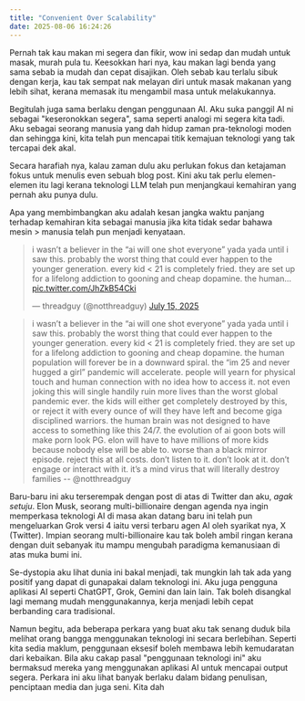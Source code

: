 ```yaml
---
title: "Convenient Over Scalability"
date: 2025-08-06 16:24:26
---
```


Pernah tak kau makan mi segera dan fikir, wow ini sedap dan mudah untuk masak, murah pula tu. Keesokkan hari nya, kau makan lagi benda yang sama sebab ia mudah dan cepat disajikan. Oleh sebab kau terlalu sibuk dengan kerja, kau tak sempat nak melayan diri untuk masak makanan yang lebih sihat, kerana memasak itu mengambil masa untuk melakukannya.

Begitulah juga sama berlaku dengan penggunaan AI. Aku suka panggil AI ni sebagai "keseronokkan segera", sama seperti analogi mi segera kita tadi. Aku sebagai seorang manusia yang dah hidup zaman pra-teknologi moden dan sehingga kini, kita telah pun mencapai titik kemajuan teknologi yang tak tercapai dek akal.

Secara harafiah nya, kalau zaman dulu aku perlukan fokus dan ketajaman fokus untuk menulis even sebuah blog post. Kini aku tak perlu elemen-elemen itu lagi kerana teknologi LLM telah pun menjangkaui kemahiran yang pernah aku punya dulu. 

Apa yang membimbangkan aku adalah kesan jangka waktu panjang terhadap kemahiran kita sebagai manusia jika kita tidak sedar bahawa mesin > manusia telah pun menjadi kenyataan.

<blockquote class="twitter-tweet"><p lang="en" dir="ltr">i wasn’t a believer in the “ai will one shot everyone” yada yada until i saw this. probably the worst thing that could ever happen to the younger generation. every kid &lt; 21 is completely fried. they are set up for a lifelong addiction to gooning and cheap dopamine. the human… <a href="https://t.co/JhZkB54Cki">pic.twitter.com/JhZkB54Cki</a></p>&mdash; threadguy (@notthreadguy) <a href="https://twitter.com/notthreadguy/status/1945209466917675288?ref_src=twsrc%5Etfw">July 15, 2025</a></blockquote> <script async src="https://platform.twitter.com/widgets.js" charset="utf-8"></script>

> i wasn’t a believer in the “ai will one shot everyone” yada yada until i saw this. probably the worst thing that could ever happen to the younger generation. every kid < 21 is completely fried. they are set up for a lifelong addiction to gooning and cheap dopamine. the human population will forever be in a downward spiral. the “im 25 and never hugged a girl” pandemic will accelerate. people will yearn for physical touch and human connection with no idea how to access it. not even joking this will single handily ruin more lives than the worst global pandemic ever. the kids will either get completely destroyed by this, or reject it with every ounce of will they have left and become giga disciplined warriors. the human brain was not designed to have access to something like this 24/7. the evolution of ai goon bots will make porn look PG. elon will have to have millions of more kids because nobody else will be able to. worse than a black mirror episode. reject this at all costs. don’t listen to it. don’t look at it. don’t engage or interact with it. it’s a mind virus that will literally destroy families -- @notthreadguy

Baru-baru ini aku terserempak dengan post di atas di Twitter dan aku, *agak setuju*. Elon Musk, seorang multi-billionaire dengan agenda nya ingin memperkasa teknologi AI di masa akan datang baru ini telah pun mengeluarkan Grok versi 4 iaitu versi terbaru agen AI oleh syarikat nya, X (Twitter). Impian seorang multi-billionaire kau tak boleh ambil ringan kerana dengan duit sebanyak itu mampu mengubah paradigma kemanusiaan di atas muka bumi ini.

Se-dystopia aku lihat dunia ini bakal menjadi, tak mungkin lah tak ada yang positif yang dapat di gunapakai dalam teknologi ini. Aku juga pengguna aplikasi AI seperti ChatGPT, Grok, Gemini dan lain lain. Tak boleh disangkal lagi memang mudah menggunakannya, kerja menjadi lebih cepat berbanding cara tradisional. 

Namun begitu, ada beberapa perkara yang buat aku tak senang duduk bila melihat orang bangga menggunakan teknologi ini secara berlebihan. Seperti kita sedia maklum, penggunaan eksesif boleh membawa lebih kemudaratan dari kebaikan. Bila aku cakap pasal "penggunaan teknologi ini" aku bermaksud mereka yang menggunakan aplikasi AI untuk mencapai output segera. Perkara ini aku lihat banyak berlaku dalam bidang penulisan, penciptaan media dan juga seni. Kita dah 